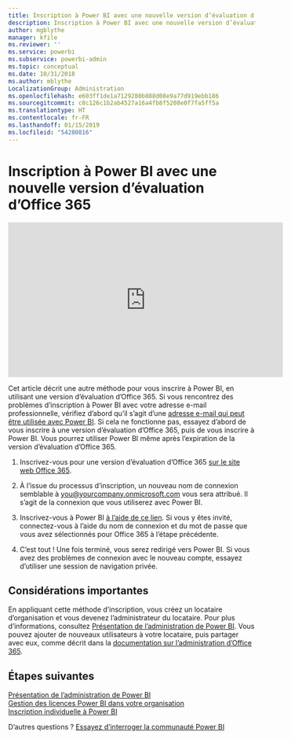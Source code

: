 ```yaml
---
title: Inscription à Power BI avec une nouvelle version d’évaluation d’Office 365
description: Inscription à Power BI avec une nouvelle version d’évaluation d’Office 365
author: mgblythe
manager: kfile
ms.reviewer: ''
ms.service: powerbi
ms.subservice: powerbi-admin
ms.topic: conceptual
ms.date: 10/31/2018
ms.author: mblythe
LocalizationGroup: Administration
ms.openlocfilehash: e603ff1de1a7129280b888d08e9a77d919ebb186
ms.sourcegitcommit: c8c126c1b2ab4527a16a4fb8f5208e0f7fa5ff5a
ms.translationtype: HT
ms.contentlocale: fr-FR
ms.lasthandoff: 01/15/2019
ms.locfileid: "54280816"
---
```

# <a name="signing-up-for-power-bi-with-a-new-office-365-trial"></a>Inscription à Power BI avec une nouvelle version d’évaluation d’Office 365

<iframe width="560" height="315" src="https://www.youtube.com/embed/gbSuFST-Nx4?showinfo=0" frameborder="0" allowfullscreen></iframe>

Cet article décrit une autre méthode pour vous inscrire à Power BI, en utilisant une version d’évaluation d’Office 365. Si vous rencontrez des problèmes d’inscription à Power BI avec votre adresse e-mail professionnelle, vérifiez d’abord qu’il s’agit d’une [adresse e-mail qui peut être utilisée avec Power BI](service-self-service-signup-for-power-bi.md#supported-email-addresses). Si cela ne fonctionne pas, essayez d’abord de vous inscrire à une version d’évaluation d’Office 365, puis de vous inscrire à Power BI. Vous pourrez utiliser Power BI même après l’expiration de la version d’évaluation d’Office 365.

1. Inscrivez-vous pour une version d’évaluation d’Office 365 [sur le site web Office 365](https://go.microsoft.com/fwlink/p/?LinkID=403802).

1. À l’issue du processus d’inscription, un nouveau nom de connexion semblable à you@yourcompany.onmicrosoft.com vous sera attribué. Il s’agit de la connexion que vous utiliserez avec Power BI.

1. Inscrivez-vous à Power BI [à l’aide de ce lien](https://app.powerbi.com/signupredirect?pbi_source=web). Si vous y êtes invité, connectez-vous à l’aide du nom de connexion et du mot de passe que vous avez sélectionnés pour Office 365 à l’étape précédente.

1. C’est tout ! Une fois terminé, vous serez redirigé vers Power BI. Si vous avez des problèmes de connexion avec le nouveau compte, essayez d’utiliser une session de navigation privée.

## <a name="important-considerations"></a>Considérations importantes

En appliquant cette méthode d’inscription, vous créez un locataire d’organisation et vous devenez l’administrateur du locataire. Pour plus d’informations, consultez [Présentation de l’administration de Power BI](service-admin-administering-power-bi-in-your-organization.md). Vous pouvez ajouter de nouveaux utilisateurs à votre locataire, puis partager avec eux, comme décrit dans la [documentation sur l’administration d’Office 365](https://support.office.com/en-sg/article/Add-users-individually-to-Office-365---Admin-Help-1970f7d6-03b5-442f-b385-5880b9c256ec?ui=en-US&rs=en-SG&ad=SG).

## <a name="next-steps"></a>Étapes suivantes

[Présentation de l’administration de Power BI](service-admin-administering-power-bi-in-your-organization.md)  
[Gestion des licences Power BI dans votre organisation](service-admin-licensing-organization.md)  
[Inscription individuelle à Power BI](service-self-service-signup-for-power-bi.md)

D’autres questions ? [Essayez d’interroger la communauté Power BI](http://community.powerbi.com/)
